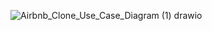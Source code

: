 ![Airbnb_Clone_Use_Case_Diagram (1) drawio](https://github.com/user-attachments/assets/94322a9c-2897-4497-abe4-0fdb6d51d76f)
